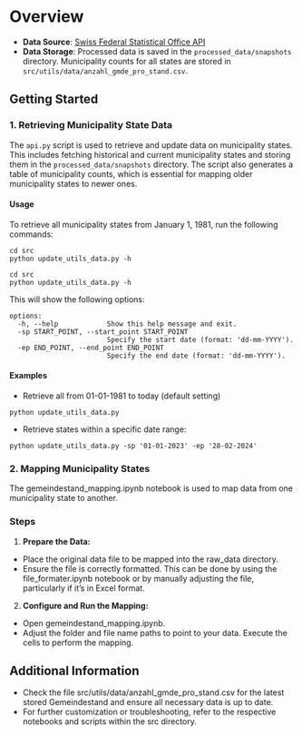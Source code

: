 # Overview

- **Data Source**: [Swiss Federal Statistical Office API](https://www.agvchapp.bfs.admin.ch/de/mutated-communes/query)
- **Data Storage**: Processed data is saved in the `processed_data/snapshots` directory. Municipality counts for all states are stored in `src/utils/data/anzahl_gmde_pro_stand.csv`.

## Getting Started

### 1. Retrieving Municipality State Data

The `api.py` script is used to retrieve and update data on municipality states. This includes fetching historical and current municipality states and storing them in the `processed_data/snapshots` directory. The script also generates a table of municipality counts, which is essential for mapping older municipality states to newer ones.

#### **Usage**

To retrieve all municipality states from January 1, 1981, run the following commands:

```shell
cd src
python update_utils_data.py -h
```

```shell
cd src
python update_utils_data.py -h
```

This will show the following options:

```shell
options:
  -h, --help            Show this help message and exit.
  -sp START_POINT, --start_point START_POINT
                        Specify the start date (format: 'dd-mm-YYYY').
  -ep END_POINT, --end_point END_POINT
                        Specify the end date (format: 'dd-mm-YYYY').
```

#### **Examples**

- Retrieve all from 01-01-1981 to today (default setting)

```shell
python update_utils_data.py
```

- Retrieve states within a specific date range:

```shell
python update_utils_data.py -sp '01-01-2023' -ep '28-02-2024'
```

### 2. Mapping Municipality States

The gemeindestand_mapping.ipynb notebook is used to map data from one municipality state to another.

### **Steps**

1. **Prepare the Data:**

- Place the original data file to be mapped into the raw_data directory.
- Ensure the file is correctly formatted. This can be done by using the file_formater.ipynb notebook or by manually adjusting the file, particularly if it’s in Excel format.

2. **Configure and Run the Mapping:**

- Open gemeindestand_mapping.ipynb.
- Adjust the folder and file name paths to point to your data.
Execute the cells to perform the mapping.

## Additional Information
- Check the file src/utils/data/anzahl_gmde_pro_stand.csv for the latest stored Gemeindestand and ensure all necessary data is up to date.
- For further customization or troubleshooting, refer to the respective notebooks and scripts within the src directory.
